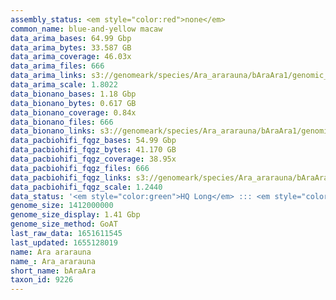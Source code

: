 ```yaml
---
assembly_status: <em style="color:red">none</em>
common_name: blue-and-yellow macaw
data_arima_bases: 64.99 Gbp
data_arima_bytes: 33.587 GB
data_arima_coverage: 46.03x
data_arima_files: 666
data_arima_links: s3://genomeark/species/Ara_ararauna/bAraAra1/genomic_data/arima/<br>
data_arima_scale: 1.8022
data_bionano_bases: 1.18 Gbp
data_bionano_bytes: 0.617 GB
data_bionano_coverage: 0.84x
data_bionano_files: 666
data_bionano_links: s3://genomeark/species/Ara_ararauna/bAraAra1/genomic_data/bionano/<br>
data_pacbiohifi_fqgz_bases: 54.99 Gbp
data_pacbiohifi_fqgz_bytes: 41.170 GB
data_pacbiohifi_fqgz_coverage: 38.95x
data_pacbiohifi_fqgz_files: 666
data_pacbiohifi_fqgz_links: s3://genomeark/species/Ara_ararauna/bAraAra1/genomic_data/pacbio_hifi/<br>
data_pacbiohifi_fqgz_scale: 1.2440
data_status: '<em style="color:green">HQ Long</em> ::: <em style="color:red">Long</em> ::: <em style="color:green">Short</em> ::: <em style="color:green">Phasing</em> ::: <em style="color:green">Scaffolding</em>'
genome_size: 1412000000
genome_size_display: 1.41 Gbp
genome_size_method: GoAT
last_raw_data: 1651611545
last_updated: 1655128019
name: Ara ararauna
name_: Ara_ararauna
short_name: bAraAra
taxon_id: 9226
---
```

